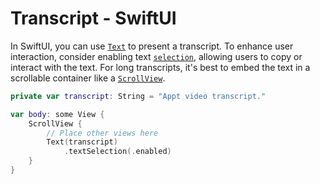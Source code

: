 # Transcript - SwiftUI

In SwiftUI, you can use [`Text`](https://developer.apple.com/documentation/swiftui/text) to present a transcript. To enhance user interaction, consider enabling text [`selection`](https://developer.apple.com/documentation/swiftui/view/textselection(_:)), allowing users to copy or interact with the text. For long transcripts, it's best to embed the text in a scrollable container like a [`ScrollView`](https://developer.apple.com/documentation/swiftui/scrollview).

```swift
private var transcript: String = "Appt video transcript."

var body: some View {
    ScrollView {
        // Place other views here
        Text(transcript)
            .textSelection(.enabled)
    }
}
```
